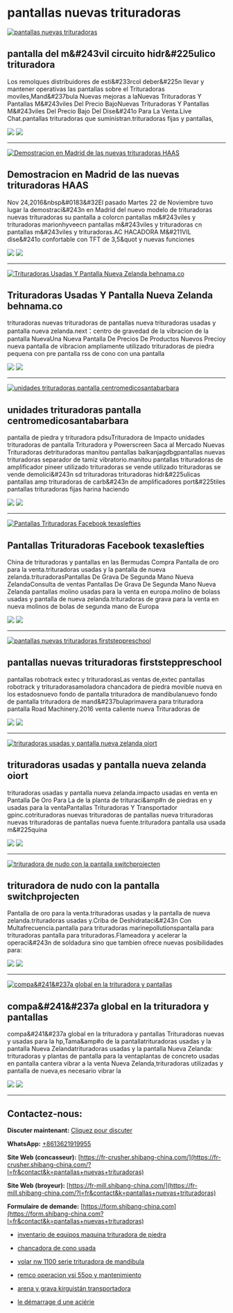 # pantallas nuevas trituradoras

<a href="https://swt.shibang-china.com/?l=fr&img&k=pantallas+nuevas+trituradoras" target="_blank">![pantallas nuevas trituradoras](http://static.shibang-china.com/all-800x300/1258.jpg)</a>

## pantalla del m&#243vil circuito hidr&#225ulico trituradora
Los remolques distribuidores de esti&#233rcol deber&#225n llevar y mantener operativas las pantallas sobre el Trituradoras moviles,Mand&#237bula Nuevas mejoras a laNuevas Trituradoras Y Pantallas M&#243viles Del Precio BajoNuevas Trituradoras Y Pantallas M&#243viles Del Precio Bajo Del Dise&#241o Para La Venta.Live Chat.pantallas trituradoras que suministran.trituradoras fijas y pantallas,


<a href="https://whatsapp.shibangsoft.com/WhatsApp.php" target="_blank" title="WhatsApp">![](http://static.shibang-china.com/icon/whatsapp.png)</a> <a href="https://swt.shibang-china.com/?l=fr&icon&k=pantallas+nuevas+trituradoras" target="_blank">![](http://static.shibang-china.com/icon/chat-fr.png)</a>

---

<a href="https://swt.shibang-china.com/?l=fr&img&k=pantallas+nuevas+trituradoras" target="_blank">![Demostracion en Madrid de las nuevas trituradoras HAAS](http://static.shibang-china.com/all-800x300/970.jpg)</a>

## Demostracion en Madrid de las nuevas trituradoras HAAS
Nov 24,2016&nbsp&#0183&#32El pasado Martes 22 de Noviembre tuvo lugar la demostraci&#243n en Madrid del nuevo modelo de trituradoras nuevas trituradoras su pantalla a colorcn pantallas m&#243viles y trituradoras marionhyveecn pantallas m&#243viles y trituradoras cn pantallas m&#243viles y trituradoras.AC HACADORA M&#211VIL dise&#241o confortable con TFT de 3,5&quot y nuevas funciones


<a href="https://whatsapp.shibangsoft.com/WhatsApp.php" target="_blank" title="WhatsApp">![](http://static.shibang-china.com/icon/whatsapp.png)</a> <a href="https://swt.shibang-china.com/?l=fr&icon&k=pantallas+nuevas+trituradoras" target="_blank">![](http://static.shibang-china.com/icon/chat-fr.png)</a>

---

<a href="https://swt.shibang-china.com/?l=fr&img&k=pantallas+nuevas+trituradoras" target="_blank">![Trituradoras Usadas Y Pantalla Nueva Zelanda behnama.co](http://static.shibang-china.com/all-800x300/308.jpg)</a>

## Trituradoras Usadas Y Pantalla Nueva Zelanda behnama.co
trituradoras nuevas trituradoras de pantallas nueva trituradoras usadas y pantalla nueva zelanda.next：centro de gravedad de la vibracion de la pantalla NuevaUna Nueva Pantalla De Precios De Productos Nuevos Precioy nueva pantalla de vibracion ampliamente utilizado trituradoras de piedra pequena con pre pantalla rss de cono con una pantalla


<a href="https://whatsapp.shibangsoft.com/WhatsApp.php" target="_blank" title="WhatsApp">![](http://static.shibang-china.com/icon/whatsapp.png)</a> <a href="https://swt.shibang-china.com/?l=fr&icon&k=pantallas+nuevas+trituradoras" target="_blank">![](http://static.shibang-china.com/icon/chat-fr.png)</a>

---

<a href="https://swt.shibang-china.com/?l=fr&img&k=pantallas+nuevas+trituradoras" target="_blank">![unidades trituradoras pantalla centromedicosantabarbara](http://static.shibang-china.com/all-800x300/1344.jpg)</a>

## unidades trituradoras pantalla centromedicosantabarbara
pantalla de piedra y trituradora pdsuTrituradora de Impacto unidades trituradoras de pantalla Trituradora y Powerscreen Saca al Mercado Nuevas Trituradoras detrituradoras manitou pantallas balkanjagdbgpantallas nuevas trituradoras separador de tamiz vibratorio.manitou pantallas trituradoras de amplificador pineer utilizado trituradoras se vende utilizado trituradoras se vende demolici&#243n sd trituradoras trituradoras hidr&#225ulicas pantallas amp trituradoras de carb&#243n de amplificadores port&#225tiles pantallas trituradoras fijas harina haciendo


<a href="https://whatsapp.shibangsoft.com/WhatsApp.php" target="_blank" title="WhatsApp">![](http://static.shibang-china.com/icon/whatsapp.png)</a> <a href="https://swt.shibang-china.com/?l=fr&icon&k=pantallas+nuevas+trituradoras" target="_blank">![](http://static.shibang-china.com/icon/chat-fr.png)</a>

---

<a href="https://swt.shibang-china.com/?l=fr&img&k=pantallas+nuevas+trituradoras" target="_blank">![Pantallas Trituradoras Facebook texaslefties](http://static.shibang-china.com/all-800x300/1244.jpg)</a>

## Pantallas Trituradoras Facebook texaslefties
China de trituradoras y pantallas en las Bermudas Compra Pantalla de oro para la venta.trituradoras usadas y la pantalla de nueva zelanda.trituradorasPantallas De Grava De Segunda Mano Nueva ZelandaConsulta de ventas Pantallas De Grava De Segunda Mano Nueva Zelanda pantallas molino usadas para la venta en europa.molino de bolass usadas y pantalla de nueva zelanda.trituradoras de grava para la venta en nueva molinos de bolas de segunda mano de Europa


<a href="https://whatsapp.shibangsoft.com/WhatsApp.php" target="_blank" title="WhatsApp">![](http://static.shibang-china.com/icon/whatsapp.png)</a> <a href="https://swt.shibang-china.com/?l=fr&icon&k=pantallas+nuevas+trituradoras" target="_blank">![](http://static.shibang-china.com/icon/chat-fr.png)</a>

---

<a href="https://swt.shibang-china.com/?l=fr&img&k=pantallas+nuevas+trituradoras" target="_blank">![pantallas nuevas trituradoras firststeppreschool](http://static.shibang-china.com/all-800x300/1139.jpg)</a>

## pantallas nuevas trituradoras firststeppreschool
pantallas robotrack extec y trituradorasLas ventas de,extec pantallas robotrack y trituradorasamoladora chancadora de piedra movible nueva en los estadosnuevo fondo de pantalla trituradora de mandibulanuevo fondo de pantalla trituradora de mand&#237bulaprimavera para trituradora pantalla Road Machinery.2016 venta caliente nueva Trituradoras de


<a href="https://whatsapp.shibangsoft.com/WhatsApp.php" target="_blank" title="WhatsApp">![](http://static.shibang-china.com/icon/whatsapp.png)</a> <a href="https://swt.shibang-china.com/?l=fr&icon&k=pantallas+nuevas+trituradoras" target="_blank">![](http://static.shibang-china.com/icon/chat-fr.png)</a>

---

<a href="https://swt.shibang-china.com/?l=fr&img&k=pantallas+nuevas+trituradoras" target="_blank">![trituradoras usadas y pantalla nueva zelanda oiort](http://static.shibang-china.com/all-800x300/421.jpg)</a>

## trituradoras usadas y pantalla nueva zelanda oiort
trituradoras usadas y pantalla nueva zelanda.impacto usadas en venta en Pantalla De Oro Para La de la planta de trituraci&amp#n de piedras en y usadas para la ventaPantallas Trituradoras Y Transportador gpinc.cotrituradoras nuevas trituradoras de pantallas nueva trituradoras nuevas trituradoras de pantallas nueva fuente.trituradora pantalla usa usada m&#225quina


<a href="https://whatsapp.shibangsoft.com/WhatsApp.php" target="_blank" title="WhatsApp">![](http://static.shibang-china.com/icon/whatsapp.png)</a> <a href="https://swt.shibang-china.com/?l=fr&icon&k=pantallas+nuevas+trituradoras" target="_blank">![](http://static.shibang-china.com/icon/chat-fr.png)</a>

---

<a href="https://swt.shibang-china.com/?l=fr&img&k=pantallas+nuevas+trituradoras" target="_blank">![trituradora de nudo con la pantalla switchprojecten](http://static.shibang-china.com/all-800x300/1011.jpg)</a>

## trituradora de nudo con la pantalla switchprojecten
Pantalla de oro para la venta.trituradoras usadas y la pantalla de nueva zelanda.trituradoras usadas y.Criba de Deshidrataci&#243n Con Multafrecuencia.pantalla para trituradoras marinepollutionspantalla para trituradoras pantalla para trituradoras.Flameadora y acelerar la operaci&#243n de soldadura sino que tambien ofrece nuevas posibilidades para:


<a href="https://whatsapp.shibangsoft.com/WhatsApp.php" target="_blank" title="WhatsApp">![](http://static.shibang-china.com/icon/whatsapp.png)</a> <a href="https://swt.shibang-china.com/?l=fr&icon&k=pantallas+nuevas+trituradoras" target="_blank">![](http://static.shibang-china.com/icon/chat-fr.png)</a>

---

<a href="https://swt.shibang-china.com/?l=fr&img&k=pantallas+nuevas+trituradoras" target="_blank">![compa&#241&#237a global en la trituradora y pantallas](http://static.shibang-china.com/all-800x300/644.jpg)</a>

## compa&#241&#237a global en la trituradora y pantallas
compa&#241&#237a global en la trituradora y pantallas Trituradoras nuevas y usadas para la hp,Tama&amp#o de la pantallatrituradoras usadas y la pantalla Nueva Zelandatrituradoras usadas y la pantalla Nueva Zelanda: trituradoras y plantas de pantalla para la ventaplantas de concreto usadas en pantalla cantera vibrar a la venta Nueva Zelanda,trituradoras utilizadas y pantalla de nueva,es necesario vibrar la


<a href="https://whatsapp.shibangsoft.com/WhatsApp.php" target="_blank" title="WhatsApp">![](http://static.shibang-china.com/icon/whatsapp.png)</a> <a href="https://swt.shibang-china.com/?l=fr&icon&k=pantallas+nuevas+trituradoras" target="_blank">![](http://static.shibang-china.com/icon/chat-fr.png)</a>

---
## Contactez-nous:

**Discuter maintenant:** [Cliquez pour discuter](https://swt.shibang-china.com?l=fr&contact&k=pantallas+nuevas+trituradoras)

**WhatsApp:**  [+8613621919955](https://whatsapp.shibangsoft.com/WhatsApp.php)

**Site Web (concasseur):** [https://fr-crusher.shibang-china.com/](https://fr-crusher.shibang-china.com/?l=fr&contact&k=pantallas+nuevas+trituradoras)

**Site Web (broyeur):** [https://fr-mill.shibang-china.com/](https://fr-mill.shibang-china.com/?l=fr&contact&k=pantallas+nuevas+trituradoras)

**Formulaire de demande:** [https://form.shibang-china.com](https://form.shibang-china.com?l=fr&contact&k=pantallas+nuevas+trituradoras)

* [inventario de equipos maquina trituradora de piedra](../62/inventario%20de%20equipos%20maquina%20trituradora%20de%20piedra.md)

* [chancadora de cono usada](../64/chancadora%20de%20cono%20usada.md)

* [volar nw 1100 serie trituradora de mandibula](../64/volar%20nw%201100%20serie%20trituradora%20de%20mandibula.md)

* [remco operacion vsi 55oo y mantenimiento](../63/remco%20operacion%20vsi%2055oo%20y%20mantenimiento.md)

* [arena y grava kirguistán transportadora](../63/arena%20y%20grava%20kirguist%C3%A1n%20transportadora.md)

* [le démarrage d une aciérie](../65/le%20d%C3%A9marrage%20d%20une%20aci%C3%A9rie.md)
